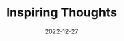 ---
slug: thought-for-the-day
title: "Inspiring Thoughts"
date: 2022-12-27
excerpt: 'Focus of the education system should be to train students to become autonomous learners.'
tags: [Inspiration, Motivation, Quotes, Thoughts]
---